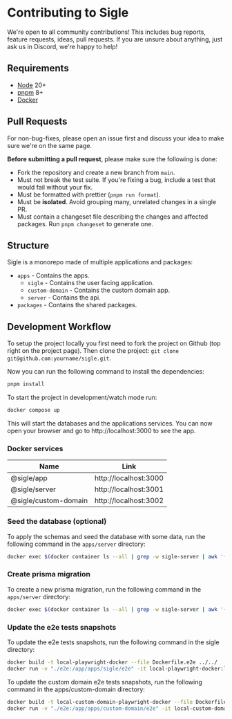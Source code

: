 # Contributing to Sigle

We're open to all community contributions! This includes bug reports, feature requests, ideas, pull requests. If you are unsure about anything, just ask us in Discord, we're happy to help!

## Requirements

- [Node](https://nodejs.org/en/) 20+
- [pnpm](https://pnpm.io/) 8+
- [Docker](https://www.docker.com/)

## Pull Requests

For non-bug-fixes, please open an issue first and discuss your idea to make sure we're on the same page.

**Before submitting a pull request**, please make sure the following is done:

- Fork the repository and create a new branch from `main`.
- Must not break the test suite. If you're fixing a bug, include a test that would fail without your fix.
- Must be formatted with prettier (`pnpm run format`).
- Must be **isolated**. Avoid grouping many, unrelated changes in a single PR.
- Must contain a changeset file describing the changes and affected packages. Run `pnpm changeset` to generate one.

## Structure

Sigle is a monorepo made of multiple applications and packages:

- `apps` - Contains the apps.
  - `sigle` - Contains the user facing application.
  - `custom-domain` - Contains the custom domain app.
  - `server` - Contains the api.
- `packages` - Contains the shared packages.

## Development Workflow

To setup the project locally you first need to fork the project on Github (top right on the project page). Then clone the project: `git clone git@github.com:yourname/sigle.git`.

Now you can run the following command to install the dependencies:

```sh
pnpm install
```

To start the project in development/watch mode run:

```sh
docker compose up
```

This will start the databases and the applications services. You can now open your browser and go to http://localhost:3000 to see the app.

### Docker services

| Name                 | Link                  |
| -------------------- | --------------------- |
| @sigle/app           | http://localhost:3000 |
| @sigle/server        | http://localhost:3001 |
| @sigle/custom-domain | http://localhost:3002 |

### Seed the database (optional)

To apply the schemas and seed the database with some data, run the following command in the `apps/server` directory:

```sh
docker exec $(docker container ls --all | grep -w sigle-server | awk '{print $1}') pnpm prisma migrate reset
```

### Create prisma migration

To create a new prisma migration, run the following command in the `apps/server` directory:

```sh
docker exec $(docker container ls --all | grep -w sigle-server | awk '{print $1}') pnpm prisma migrate dev --name <migration-name>
```

### Update the e2e tests snapshots

To update the e2e tests snapshots, run the following command in the sigle directory:

```sh
docker build -t local-playwright-docker --file Dockerfile.e2e ../../
docker run -v "./e2e:/app/apps/sigle/e2e" -it local-playwright-docker:latest
```

To update the custom domain e2e tests snapshots, run the following command in the apps/custom-domain directory:

```sh
docker build -t local-custom-domain-playwright-docker --file Dockerfile.e2e ../../
docker run -v "./e2e:/app/apps/custom-domain/e2e" -it local-custom-domain-playwright-docker:latest
```
